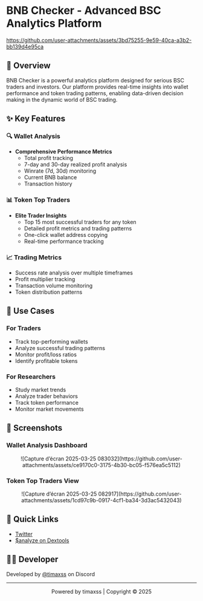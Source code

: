 # BNB Checker - Advanced BSC Analytics Platform

  https://github.com/user-attachments/assets/3bd75255-9e59-40ca-a3b2-bb139d4e95ca

## 🚀 Overview

BNB Checker is a powerful analytics platform designed for serious BSC traders and investors. Our platform provides real-time insights into wallet performance and token trading patterns, enabling data-driven decision making in the dynamic world of BSC trading.

## ✨ Key Features

### 🔍 Wallet Analysis
- **Comprehensive Performance Metrics**
  - Total profit tracking
  - 7-day and 30-day realized profit analysis
  - Winrate (7d, 30d) monitoring
  - Current BNB balance
  - Transaction history

### 📊 Token Top Traders
- **Elite Trader Insights**
  - Top 15 most successful traders for any token
  - Detailed profit metrics and trading patterns
  - One-click wallet address copying
  - Real-time performance tracking

### 📈 Trading Metrics
- Success rate analysis over multiple timeframes
- Profit multiplier tracking
- Transaction volume monitoring
- Token distribution patterns

## 🎯 Use Cases

### For Traders
- Track top-performing wallets
- Analyze successful trading patterns
- Monitor profit/loss ratios
- Identify profitable tokens

### For Researchers
- Study market trends
- Analyze trader behaviors
- Track token performance
- Monitor market movements

## 📸 Screenshots

### Wallet Analysis Dashboard
<p align="center">
  ![Capture d’écran 2025-03-25 083032](https://github.com/user-attachments/assets/ce9170c0-3175-4b30-bc05-f576ea5c5112)
</p>

### Token Top Traders View
<p align="center">
  ![Capture d’écran 2025-03-25 082917](https://github.com/user-attachments/assets/1cd97c9b-0917-4cf1-ba34-3d3ac5432043)
</p>

## 🔗 Quick Links
- [Twitter](https://twitter.com/home)
- [$analyze on Dextools](https://www.dextools.io/app/en/bnb)

## 👨‍💻 Developer
Developed by [@timaxss](https://discord.com/) on Discord

---

<p align="center">
Powered by timaxss | Copyright © 2025
</p>
